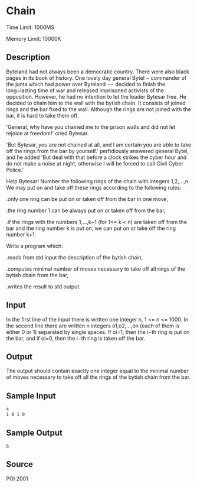 # Chain

Time Limit: 1000MS

Memory Limit: 10000K


## Description

Byteland had not always been a democratic country. There were also black pages in its book of history. One lovely day general Bytel − commander of the junta which had power over Byteland −− decided to finish the long−lasting time of war and released imprisoned activists of the opposition. However, he had no intention to let the leader Bytesar free. He decided to chain him to the wall with the bytish chain. It consists of joined rings and the bar fixed to the wall. Although the rings are not joined with the bar, it is hard to take them off.

'General, why have you chained me to the prison walls and did not let rejoice at freedom!' cried Bytesar.

'But Bytesar, you are not chained at all, and I am certain you are able to take off the rings from the bar by yourself.' perfidiously answered general Bytel, and he added 'But deal with that before a clock strikes the cyber hour and do not make a noise at night, otherwise I will be forced to call Civil Cyber Police.'

Help Bytesar! Number the following rings of the chain with integers 1,2,...,n. We may put on and take off these rings according to the following rules:

.only one ring can be put on or taken off from the bar in one move,

.the ring number 1 can be always put on or taken off from the bar,

.if the rings with the numbers 1,...,k−1 (for 1<= k < n) are taken off from the bar and the ring number k is put on, we can put on or take off the ring number k+1.

Write a program which:

.reads from std input the description of the bytish chain,

.computes minimal number of moves necessary to take off all rings of the bytish chain from the bar,

.writes the result to std output.


## Input

In the first line of the input there is written one integer n, 1 <= n <= 1000. In the second line there are written n integers o1,o2,...,on (each of them is either 0 or 1) separated by single spaces. If oi=1, then the i−th ring is put on the bar, and if oi=0, then the i−th ring is taken off the bar.


## Output

The output should contain exactly one integer equal to the minimal number of moves necessary to take off all the rings of the bytish chain from the bar.


## Sample Input

```
4
1 0 1 0
```


## Sample Output

```
6
```


## Source

POI 2001
